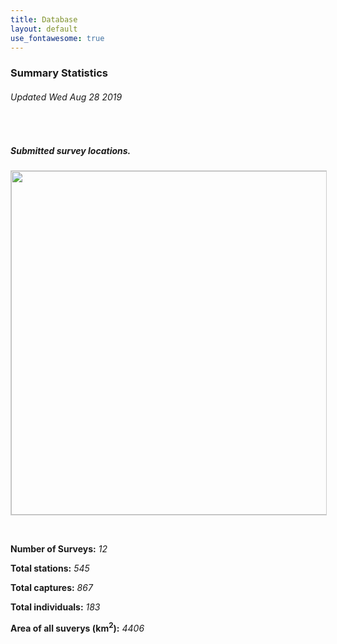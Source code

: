 ```yaml
---
title: Database
layout: default
use_fontawesome: true
---
```


<h3>Summary Statistics</h3>
<h6 class="italic"> Updated Wed Aug 28 2019 </h6>
<br>
  <div class="row content-row"> 
    <div class="col-12 col-sm-6 image-wrapper">
        <h5 class="italic">Submitted survey locations.</h5>
        <img src="{{ site.baseurl }}/images/map.png" width="550" style="border:1px solid #cccccc">
    </div>
    <div class="col-12 col-sm-6">
      <p><br></p>
      <p><b>Number of Surveys:</b> <i> 12 </i></p>
      <p><b>Total stations:</b> <i> 545 </i></p>
      <p><b>Total captures:</b> <i> 867 </i></p>
      <p><b>Total individuals:</b> <i> 183 </i></p>
      <p><b>Area of all suverys (km<sup>2</sup>):</b> <i> 4406 </i></p>
    </div>
    </div>
